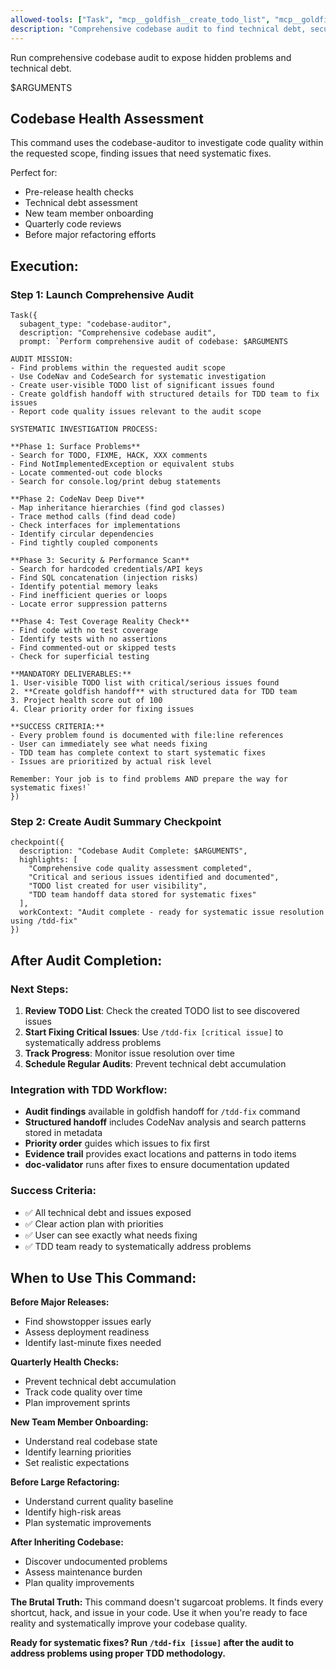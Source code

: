 ```yaml
---
allowed-tools: ["Task", "mcp__goldfish__create_todo_list", "mcp__goldfish__view_todos", "mcp__goldfish__recall", "mcp__codenav__*", "mcp__codesearch__*"]
description: "Comprehensive codebase audit to find technical debt, security issues, and hidden problems"
---
```


Run comprehensive codebase audit to expose hidden problems and technical debt.

$ARGUMENTS

## Codebase Health Assessment

This command uses the codebase-auditor to investigate code quality within the requested scope, finding issues that need systematic fixes.

Perfect for:
- Pre-release health checks
- Technical debt assessment  
- New team member onboarding
- Quarterly code reviews
- Before major refactoring efforts

## Execution:

### Step 1: Launch Comprehensive Audit
```
Task({
  subagent_type: "codebase-auditor",
  description: "Comprehensive codebase audit",
  prompt: `Perform comprehensive audit of codebase: $ARGUMENTS

AUDIT MISSION:
- Find problems within the requested audit scope
- Use CodeNav and CodeSearch for systematic investigation
- Create user-visible TODO list of significant issues found
- Create goldfish handoff with structured details for TDD team to fix issues
- Report code quality issues relevant to the audit scope

SYSTEMATIC INVESTIGATION PROCESS:

**Phase 1: Surface Problems**
- Search for TODO, FIXME, HACK, XXX comments
- Find NotImplementedException or equivalent stubs
- Locate commented-out code blocks  
- Search for console.log/print debug statements

**Phase 2: CodeNav Deep Dive**
- Map inheritance hierarchies (find god classes)
- Trace method calls (find dead code)
- Check interfaces for implementations
- Identify circular dependencies
- Find tightly coupled components

**Phase 3: Security & Performance Scan**
- Search for hardcoded credentials/API keys
- Find SQL concatenation (injection risks)
- Identify potential memory leaks
- Find inefficient queries or loops
- Locate error suppression patterns

**Phase 4: Test Coverage Reality Check**
- Find code with no test coverage
- Identify tests with no assertions
- Find commented-out or skipped tests
- Check for superficial testing

**MANDATORY DELIVERABLES:**
1. User-visible TODO list with critical/serious issues found
2. **Create goldfish handoff** with structured data for TDD team
3. Project health score out of 100
4. Clear priority order for fixing issues

**SUCCESS CRITERIA:**
- Every problem found is documented with file:line references
- User can immediately see what needs fixing
- TDD team has complete context to start systematic fixes
- Issues are prioritized by actual risk level

Remember: Your job is to find problems AND prepare the way for systematic fixes!`
})
```

### Step 2: Create Audit Summary Checkpoint
```
checkpoint({
  description: "Codebase Audit Complete: $ARGUMENTS",
  highlights: [
    "Comprehensive code quality assessment completed",
    "Critical and serious issues identified and documented", 
    "TODO list created for user visibility",
    "TDD team handoff data stored for systematic fixes"
  ],
  workContext: "Audit complete - ready for systematic issue resolution using /tdd-fix"
})
```

## After Audit Completion:

### Next Steps:
1. **Review TODO List**: Check the created TODO list to see discovered issues
2. **Start Fixing Critical Issues**: Use `/tdd-fix [critical issue]` to systematically address problems  
3. **Track Progress**: Monitor issue resolution over time
4. **Schedule Regular Audits**: Prevent technical debt accumulation

### Integration with TDD Workflow:
- **Audit findings** available in goldfish handoff for `/tdd-fix` command
- **Structured handoff** includes CodeNav analysis and search patterns stored in metadata
- **Priority order** guides which issues to fix first
- **Evidence trail** provides exact locations and patterns in todo items
- **doc-validator** runs after fixes to ensure documentation updated

### Success Criteria:
- ✅ All technical debt and issues exposed
- ✅ Clear action plan with priorities
- ✅ User can see exactly what needs fixing
- ✅ TDD team ready to systematically address problems

## When to Use This Command:

**Before Major Releases:**
- Find showstopper issues early
- Assess deployment readiness
- Identify last-minute fixes needed

**Quarterly Health Checks:**
- Prevent technical debt accumulation
- Track code quality over time
- Plan improvement sprints

**New Team Member Onboarding:**
- Understand real codebase state
- Identify learning priorities
- Set realistic expectations

**Before Large Refactoring:**
- Understand current quality baseline
- Identify high-risk areas
- Plan systematic improvements

**After Inheriting Codebase:**
- Discover undocumented problems
- Assess maintenance burden
- Plan quality improvements

**The Brutal Truth:**
This command doesn't sugarcoat problems. It finds every shortcut, hack, and issue in your code. Use it when you're ready to face reality and systematically improve your codebase quality.

**Ready for systematic fixes? Run `/tdd-fix [issue]` after the audit to address problems using proper TDD methodology.**